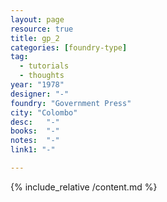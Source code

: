 ```yaml
---
layout: page
resource: true
title: gp_2
categories: [foundry-type]
tag:
  - tutorials
  - thoughts
year: "1978"
designer: "-"
foundry: "Government Press"
city: "Colombo"
desc:   "-"
books:  "-"
notes:  "-"
link1: "-"

---
```


{% include_relative /content.md %}
